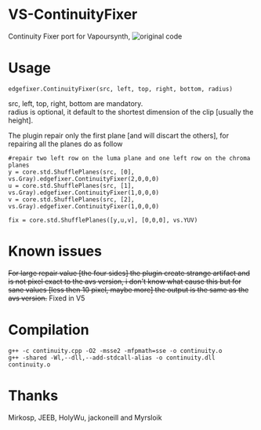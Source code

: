# VS-ContinuityFixer
Continuity Fixer port for Vapoursynth, ![original code](https://github.com/sekrit-twc/EdgeFixer/tree/master/EdgeFixer)  

# Usage

	edgefixer.ContinuityFixer(src, left, top, right, bottom, radius)

src, left, top, right, bottom are mandatory.  
radius is optional, it default to the shortest dimension of the clip [usually the height].  


The plugin repair only the first plane [and will discart the others], for repairing all the planes do as follow  

	#repair two left row on the luma plane and one left row on the chroma planes
	y = core.std.ShufflePlanes(src, [0], vs.Gray).edgefixer.ContinuityFixer(2,0,0,0)
	u = core.std.ShufflePlanes(src, [1], vs.Gray).edgefixer.ContinuityFixer(1,0,0,0)
	v = core.std.ShufflePlanes(src, [2], vs.Gray).edgefixer.ContinuityFixer(1,0,0,0)

	fix = core.std.ShufflePlanes([y,u,v], [0,0,0], vs.YUV)

# Known issues
<del>For large repair value [the four sides] the plugin create strange artifact and is not pixel exact to the avs version, i don't know what cause this but for sane values [less then 10 pixel, maybe more] the output is the same as the avs version.</del> Fixed in V5

# Compilation

	g++ -c continuity.cpp -O2 -msse2 -mfpmath=sse -o continuity.o
	g++ -shared -Wl,--dll,--add-stdcall-alias -o continuity.dll continuity.o

# Thanks
Mirkosp, JEEB, HolyWu, jackoneill and Myrsloik